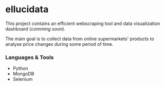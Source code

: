 # ellucidata



This project contains an efficient webscraping tool and data visualization dashboard (_comming soon_). 

The main goal is to collect data from online supermarkets' products to analyse price changes during some period of time.

### Languages & Tools
- Python
- MongoDB
- Selenium